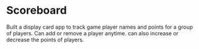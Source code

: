 # Scoreboard
Built a display card app to track game player names and points for a group of players. Can add or remove a player anytime. can also increase or decrease the points of players. 
